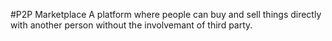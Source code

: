 #P2P Marketplace
A platform where people can buy and sell things directly with another person without the involvemant of third party.